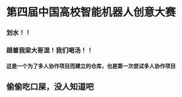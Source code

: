 # 第四届中国高校智能机器人创意大赛

### 划水！！

### 跟着我梁大哥混！我们喝汤！！

#### 这是一个为了多人协作项目而建立的仓库，也是第一次尝试多人协作项目

## 偷偷吃口屎，没人知道吧

